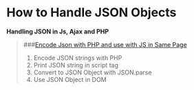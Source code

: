 How to Handle JSON Objects       
==========================      

**Handling JSON in Js, Ajax and PHP**  

  
> ###[Encode Json with PHP and use with JS in Same Page](https://github.com/miguel-velazkez/JSON-Playground/blob/master/encode-and-use/)
> 1. Encode JSON strings with PHP
> 2. Print JSON string in script tag
> 3. Convert to JSON Object with JSON.parse
> 4. Use JSON Object in DOM